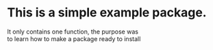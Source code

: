 <h1>This is a simple example package.</h1>
<p>It only contains one function, the purpose was
<br>to learn how to make a package ready to install</p>
